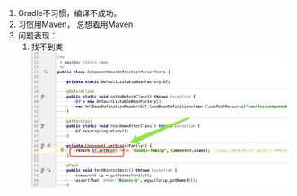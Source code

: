 1. Gradle不习惯，编译不成功。 
2. 习惯用Maven， 总想着用Maven
3. 问题表现：
   1. 找不到类![](/assets/compileFailedInIDEA.png)



